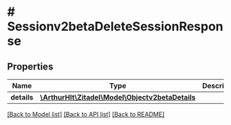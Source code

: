 # # Sessionv2betaDeleteSessionResponse

## Properties

Name | Type | Description | Notes
------------ | ------------- | ------------- | -------------
**details** | [**\ArthurHlt\Zitadel\Model\Objectv2betaDetails**](Objectv2betaDetails.md) |  | [optional]

[[Back to Model list]](../../README.md#models) [[Back to API list]](../../README.md#endpoints) [[Back to README]](../../README.md)
